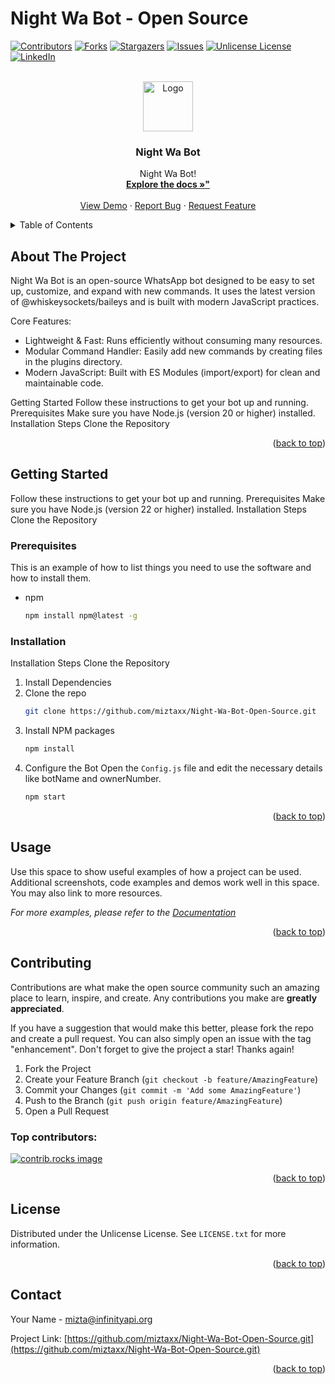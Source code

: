 
# Night Wa Bot - Open Source

<!-- Improved compatibility of back to top link: See: https://github.com/othneildrew/Best-README-Template/pull/73 -->
<a id="readme-top"></a>
<!--
*** Thanks for checking out the Best-README-Template. If you have a suggestion
*** that would make this better, please fork the repo and create a pull request
*** or simply open an issue with the tag "enhancement".
*** Don't forget to give the project a star!
*** Thanks again! Now go create something AMAZING! :D
-->



<!-- PROJECT SHIELDS -->
<!--
*** I'm using markdown "reference style" links for readability.
*** Reference links are enclosed in brackets [ ] instead of parentheses ( ).
*** See the bottom of this document for the declaration of the reference variables
*** for contributors-url, forks-url, etc. This is an optionial, concise syntax you may use.
*** https://www.markdownguide.org/basic-syntax/#reference-style-links
-->
[![Contributors][contributors-shield]][contributors-url]
[![Forks][forks-shield]][forks-url]
[![Stargazers][stars-shield]][stars-url]
[![Issues][issues-shield]][issues-url]
[![Unlicense License][license-shield]][license-url]
[![LinkedIn][linkedin-shield]][linkedin-url]



<!-- PROJECT LOGO -->
<br />
<div align="center">
  <a href="https://github.com/miztaxx/Night-Wa-Bot-Open-Source.git">
    <img src="https://premium.nightwabot.xyz/1755827991475_file" alt="Logo" width="80" height="80">
  </a>

  <h3 align="center">Night Wa Bot</h3>

  <p align="center">
    Night Wa Bot!
    <br />
    <a href="https://github.com/miztaxx/Night-Wa-Bot-Open-Source.git"><strong>Explore the docs »"</strong></a>
    <br />
    <br />
    <a href="https://github.com/miztaxx/Night-Wa-Bot-Open-Source.git">View Demo</a>
    &middot;
    <a href="https://github.com/miztaxx/Night-Wa-Bot-Open-Source/issues/new?labels=bug&template=bug-report---.md">Report Bug</a>
    &middot;
    <a href="https://github.com/miztaxx/Night-Wa-Bot-Open-Source/issues/new?labels=enhancement&template=feature-request---.md">Request Feature</a>
  </p>
</div>



<!-- TABLE OF CONTENTS -->
<details>
  <summary>Table of Contents</summary>
  <ol>
    <li>
      <a href="#about-the-project">About The Project</a>
      <ul>
        <li><a href="#built-with">Built With</a></li>
      </ul>
    </li>
    <li>
      <a href="#getting-started">Getting Started</a>
      <ul>
        <li><a href="#prerequisites">Prerequisites</a></li>
        <li><a href="#installation">Installation</a></li>
      </ul>
    </li>
    <li><a href="#usage">Usage</a></li>
    <li><a href="#roadmap">Roadmap</a></li>
    <li><a href="#contributing">Contributing</a></li>
    <li><a href="#license">License</a></li>
    <li><a href="#contact">Contact</a></li>
    <li><a href="#acknowledgments">Acknowledgments</a></li>
  </ol>
</details>



<!-- ABOUT THE PROJECT -->
## About The Project

Night Wa Bot is an open-source WhatsApp bot designed to be easy to set up, customize, and expand with new commands. It uses the latest version of @whiskeysockets/baileys and is built with modern JavaScript practices.

Core Features:
* Lightweight & Fast: Runs efficiently without consuming many resources.
* Modular Command Handler: Easily add new commands by creating files in the plugins directory.
* Modern JavaScript: Built with ES Modules (import/export) for clean and maintainable code.

Getting Started Follow these instructions to get your bot up and running.
Prerequisites Make sure you have Node.js (version 20 or higher) installed.
Installation Steps Clone the Repository


<p align="right">(<a href="#readme-top">back to top</a>)</p>


<!-- GETTING STARTED -->
## Getting Started

Follow these instructions to get your bot up and running.
Prerequisites Make sure you have Node.js (version 22 or higher) installed.
Installation Steps Clone the Repository

### Prerequisites

This is an example of how to list things you need to use the software and how to install them.
* npm
  ```sh
  npm install npm@latest -g
  ```

### Installation

Installation Steps Clone the Repository

1. Install Dependencies
2. Clone the repo
   ```sh
   git clone https://github.com/miztaxx/Night-Wa-Bot-Open-Source.git
   ```
3. Install NPM packages
   ```sh
   npm install
   ```
4. Configure the Bot Open the `Config.js`  file and edit the necessary details like botName and ownerNumber.
   ```sh
   npm start
   ```

<p align="right">(<a href="#readme-top">back to top</a>)</p>



<!-- USAGE EXAMPLES -->
## Usage

Use this space to show useful examples of how a project can be used. Additional screenshots, code examples and demos work well in this space. You may also link to more resources.

_For more examples, please refer to the [Documentation](https://example.com)_

<p align="right">(<a href="#readme-top">back to top</a>)</p>


<!-- CONTRIBUTING -->
## Contributing

Contributions are what make the open source community such an amazing place to learn, inspire, and create. Any contributions you make are **greatly appreciated**.

If you have a suggestion that would make this better, please fork the repo and create a pull request. You can also simply open an issue with the tag "enhancement".
Don't forget to give the project a star! Thanks again!

1. Fork the Project
2. Create your Feature Branch (`git checkout -b feature/AmazingFeature`)
3. Commit your Changes (`git commit -m 'Add some AmazingFeature'`)
4. Push to the Branch (`git push origin feature/AmazingFeature`)
5. Open a Pull Request

### Top contributors:

<a href="https://github.com/miztaxx/Night-Wa-Bot-Open-Source/graphs/contributors">
  <img src="https://contrib.rocks/image?repo=miztaxx/Night-Wa-Bot-Open-Source" alt="contrib.rocks image" />
</a>

<p align="right">(<a href="#readme-top">back to top</a>)</p>



<!-- LICENSE -->
## License

Distributed under the Unlicense License. See `LICENSE.txt` for more information.

<p align="right">(<a href="#readme-top">back to top</a>)</p>



<!-- CONTACT -->
## Contact

Your Name - mizta@infinityapi.org

Project Link: [https://github.com/miztaxx/Night-Wa-Bot-Open-Source.git](https://github.com/miztaxx/Night-Wa-Bot-Open-Source.git)

<p align="right">(<a href="#readme-top">back to top</a>)</p>



<!-- MARKDOWN LINKS & IMAGES -->
<!-- https://www.markdownguide.org/basic-syntax/#reference-style-links -->
[contributors-shield]: https://img.shields.io/github/contributors/othneildrew/Best-README-Template.svg?style=for-the-badge
[contributors-url]: https://github.com/miztaxx/Night-Wa-Bot-Open-Source/graphs/contributors
[forks-shield]: https://img.shields.io/github/forks/othneildrew/Best-README-Template.svg?style=for-the-badge
[forks-url]: https://github.com/miztaxx/Night-Wa-Bot-Open-Source/network/members
[stars-shield]: https://img.shields.io/github/stars/othneildrew/Best-README-Template.svg?style=for-the-badge
[stars-url]: https://github.com/miztaxx/Night-Wa-Bot-Open-Source/stargazers
[issues-shield]: https://img.shields.io/github/issues/othneildrew/Best-README-Template.svg?style=for-the-badge
[issues-url]: https://github.com/miztaxx/Night-Wa-Bot-Open-Source/issues
[license-shield]: https://img.shields.io/github/license/othneildrew/Best-README-Template.svg?style=for-the-badge
[license-url]: https://github.com/othneildrew/Best-README-Template/blob/master/LICENSE.txt
[linkedin-shield]: https://img.shields.io/badge/-LinkedIn-black.svg?style=for-the-badge&logo=linkedin&colorB=555
[linkedin-url]: https://linkedin.com/in/othneildrew
[product-screenshot]: images/screenshot.png
[Next.js]: https://img.shields.io/badge/next.js-000000?style=for-the-badge&logo=nextdotjs&logoColor=white
[Next-url]: https://nextjs.org/
[React.js]: https://img.shields.io/badge/React-20232A?style=for-the-badge&logo=react&logoColor=61DAFB
[React-url]: https://reactjs.org/
[Vue.js]: https://img.shields.io/badge/Vue.js-35495E?style=for-the-badge&logo=vuedotjs&logoColor=4FC08D
[Vue-url]: https://vuejs.org/
[Angular.io]: https://img.shields.io/badge/Angular-DD0031?style=for-the-badge&logo=angular&logoColor=white
[Angular-url]: https://angular.io/
[Svelte.dev]: https://img.shields.io/badge/Svelte-4A4A55?style=for-the-badge&logo=svelte&logoColor=FF3E00
[Svelte-url]: https://svelte.dev/
[Laravel.com]: https://img.shields.io/badge/Laravel-FF2D20?style=for-the-badge&logo=laravel&logoColor=white
[Laravel-url]: https://laravel.com
[Bootstrap.com]: https://img.shields.io/badge/Bootstrap-563D7C?style=for-the-badge&logo=bootstrap&logoColor=white
[Bootstrap-url]: https://getbootstrap.com
[JQuery.com]: https://img.shields.io/badge/jQuery-0769AD?style=for-the-badge&logo=jquery&logoColor=white
[JQuery-url]: https://jquery.com 
